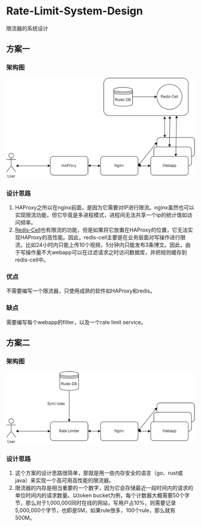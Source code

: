 # Rate-Limit-System-Design

限流器的系统设计

## 方案一

### 架构图
![](./images/Rate-Limit-System-Design.drawio.png)

### 设计思路
1. HAProxy之所以在nginx前面，是因为它需要对IP进行限流。nginx虽然也可以实现限流功能，但它毕竟是多进程模式，进程间无法共享一个ip的统计值如访问频率。
2. [Redis-Cell](https://github.com/brandur/redis-cell)也有限流的功能，但是如果将它放置在HAProxy的位置，它无法实现HAProxy的高性能。因此，redis-cell主要是在业务层面对写操作进行限流，比如24小时内只能上传10个视频，5分钟内只能发布3条博文。因此，由于写操作量不大webapp可以在过滤请求之时访问数据库，并把规则缓存到redis-cell中。

### 优点
不需要编写一个限流器，只使用成熟的软件如HAProxy和redis。

### 缺点
需要编写每个webapp的filter，以及一个rate limit service。

## 方案二

### 架构图
![](./images/Rate-Limit-System-Design-2.drawio.png)

### 设计思路
1. 这个方案的设计思路很简单，那就是用一些内存安全的语言（go、rust或java）来实现一个高可用高性能的限流器。
2. 限流器的内存是相当重要的一个数字，因为它会存储最近一段时间内的请求的单位时间内的请求数量。以token bucket为例，每个计数器大概需要50个字节，那么对于1,000,000同时在线的网站，写用户占10%，则需要记录5,000,000个字节，也即是5M，如果rule很多，100个rule，那么就有500M。
